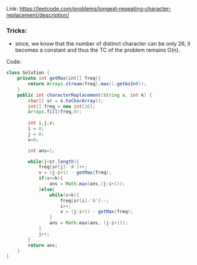 Link: https://leetcode.com/problems/longest-repeating-character-replacement/description/

### Tricks:
- since, we know that the number of distinct character can be only 26, it becomes a constant and thus the TC of the problem remains O(n).

Code:
```java
class Solution {
    private int getMax(int[] freq){
        return Arrays.stream(freq).max().getAsInt();
    }
    public int characterReplacement(String s, int k) {
        char[] sr = s.toCharArray();
        int[] freq = new int[26];
        Arrays.fill(freq,0);
        
        int i,j,v;
        i = 0;
        j = 0;
        v=0;

		int ans=1;

        while(j<sr.length){
            freq[sr[j]-'A']++;
            v = (j-i+1) - getMax(freq);
            if(v<=k){
                ans = Math.max(ans,(j-i+1));
            }else{
                while(v>k){
                    freq[sr[i]-'A']--;
                    i++;
                    v = (j-i+1) - getMax(freq);
                }
                ans = Math.max(ans, (j-i+1));
            }
            j++;
        }
        return ans;
    }
}
```
